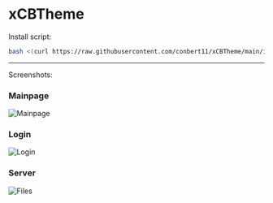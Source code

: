 # xCBTheme

Install script:
```sh
bash <(curl https://raw.githubusercontent.com/conbert11/xCBTheme/main/install.sh)
```
---
Screenshots:
### Mainpage
![Mainpage](https://images.conbert11.de/pictures/cbhosting/add/mainpage.png "Mainpage")
### Login
![Login](https://images.conbert11.de/pictures/cbhosting/add/loginscreen.png "Login")
### Server
![Files](https://images.conbert11.de/pictures/cbhosting/add/server.png "Server")